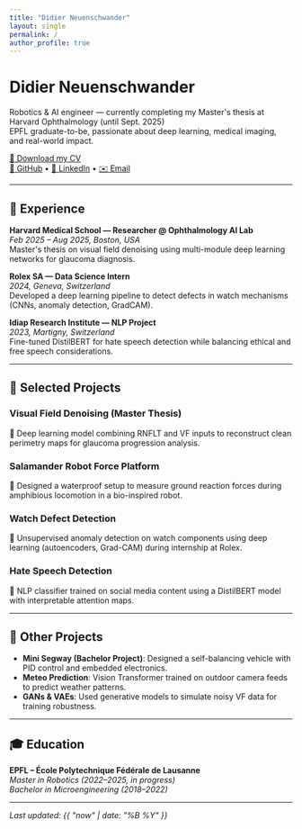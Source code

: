 ```yaml
---
title: "Didier Neuenschwander"
layout: single
permalink: /
author_profile: true
---
```


# Didier Neuenschwander

Robotics & AI engineer — currently completing my Master's thesis at Harvard Ophthalmology (until Sept. 2025)  
EPFL graduate-to-be, passionate about deep learning, medical imaging, and real-world impact.

[📄 Download my CV](../assets/cv_didier.pdf)  
[🐙 GitHub](https://github.com/DidierNe) • [💼 LinkedIn](https://linkedin.com/in/didier-neuenschwander-501a15291) • [✉️ Email](mailto:neuenschwander.didier@gmail.com)

---

## 🔬 Experience

**Harvard Medical School — Researcher @ Ophthalmology AI Lab**  
*Feb 2025 – Aug 2025, Boston, USA*  
Master's thesis on visual field denoising using multi-module deep learning networks for glaucoma diagnosis.

**Rolex SA — Data Science Intern**  
*2024, Geneva, Switzerland*  
Developed a deep learning pipeline to detect defects in watch mechanisms (CNNs, anomaly detection, GradCAM).

**Idiap Research Institute — NLP Project**  
*2023, Martigny, Switzerland*  
Fine-tuned DistilBERT for hate speech detection while balancing ethical and free speech considerations.

---

## 🧠 Selected Projects

### Visual Field Denoising (Master Thesis)  
🧠 Deep learning model combining RNFLT and VF inputs to reconstruct clean perimetry maps for glaucoma progression analysis.

### Salamander Robot Force Platform  
🐾 Designed a waterproof setup to measure ground reaction forces during amphibious locomotion in a bio-inspired robot.

### Watch Defect Detection  
🔧 Unsupervised anomaly detection on watch components using deep learning (autoencoders, Grad-CAM) during internship at Rolex.

### Hate Speech Detection  
💬 NLP classifier trained on social media content using a DistilBERT model with interpretable attention maps.

---

## 🔧 Other Projects

- **Mini Segway (Bachelor Project)**: Designed a self-balancing vehicle with PID control and embedded electronics.
- **Meteo Prediction**: Vision Transformer trained on outdoor camera feeds to predict weather patterns.
- **GANs & VAEs**: Used generative models to simulate noisy VF data for training robustness.

---

## 🎓 Education

**EPFL – École Polytechnique Fédérale de Lausanne**  
*Master in Robotics (2022–2025, in progress)*  
*Bachelor in Microengineering (2018–2022)*

---

_Last updated: {{ "now" | date: "%B %Y" }}_

